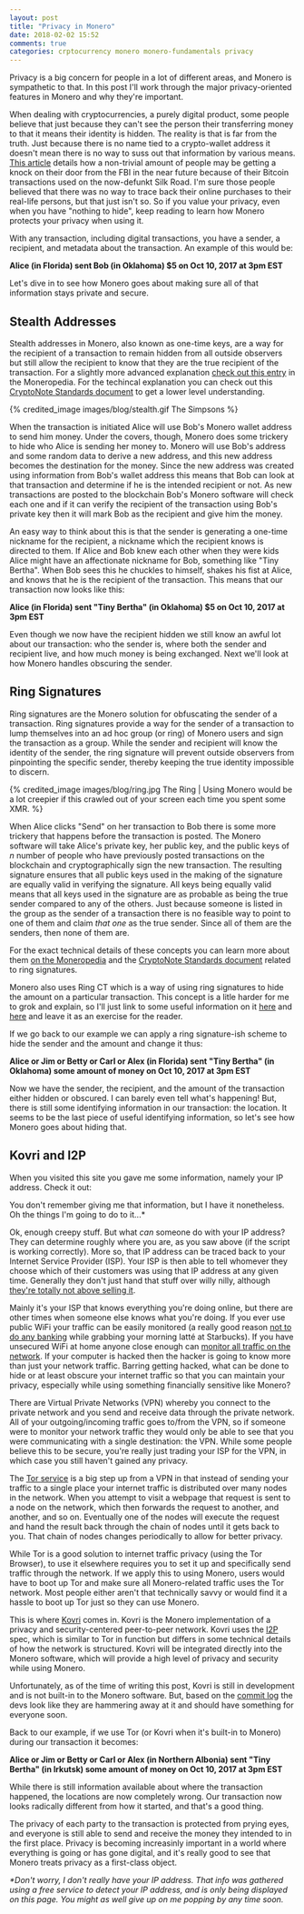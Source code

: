 ```yaml
---
layout: post
title: "Privacy in Monero"
date: 2018-02-02 15:52
comments: true
categories: crptocurrency monero monero-fundamentals privacy
---
```

Privacy is a big concern for people in a lot of different areas, and Monero is sympathetic to that. In this post I'll work through the major privacy-oriented features in Monero and why they're important.

<!--more-->

When dealing with cryptocurrencies, a purely digital product, some people believe that just because they can't see the person their transferring money to that it means their identity is hidden. The reality is that is far from the truth. Just because there is no name tied to a crypto-wallet address it doesn't mean there is no way to suss out that information by various means. [This article](http://reason.com/blog/2018/01/30/if-you-bought-drugs-on-the-silk-road-usi) details how a non-trivial amount of people may be getting a knock on their door from the FBI in the near future because of their Bitcoin transactions used on the now-defunkt Silk Road. I'm sure those people believed that there was no way to trace back their online purchases to their real-life persons, but that just isn't so. So if you value your privacy, even when you have "nothing to hide", keep reading to learn how Monero protects your privacy when using it.

With any transaction, including digital transactions, you have a sender, a recipient, and metadata about the transaction. An example of this would be:

**Alice (in Florida) sent Bob (in Oklahoma) $5 on Oct 10, 2017 at 3pm EST**

Let's dive in to see how Monero goes about making sure all of that information stays private and secure.

## Stealth Addresses

Stealth addresses in Monero, also known as one-time keys, are a way for the recipient of a transaction to remain hidden from all outside observers but still allow the recipient to know that they are the true recipient of the transaction. For a slightly more advanced explanation [check out this entry](https://getmonero.org/resources/moneropedia/stealthaddress.html) in the Moneropedia. For the techincal explanation you can check out this [CryptoNote Standards document](https://cryptonote.org/cns/cns006.txt) to get a lower level understanding.

{% credited_image images/blog/stealth.gif The Simpsons %}

When the transaction is initiated Alice will use Bob's Monero wallet address to send him money. Under the covers, though, Monero does some trickery to hide who Alice is sending her money to. Monero will use Bob's address and some random data to derive a new address, and this new address becomes the destination for the money. Since the new address was created using information from Bob's wallet address this means that Bob can look at that transaction and determine if he is the intended recipient or not. As new transactions are posted to the blockchain Bob's Monero software will check each one and if it can verify the recipient of the transaction using Bob's private key then it will mark Bob as the recipient and give him the money.

An easy way to think about this is that the sender is generating a one-time nickname for the recipient, a nickname which the recipient knows is directed to them. If Alice and Bob knew each other when they were kids Alice might have an affectionate nickname for Bob, something like "Tiny Bertha". When Bob sees this he chuckles to himself, shakes his fist at Alice, and knows that he is the recipient of the transaction. This means that our transaction now looks like this:

**Alice (in Florida) sent "Tiny Bertha" (in Oklahoma) $5 on Oct 10, 2017 at 3pm EST**

Even though we now have the recipient hidden we still know an awful lot about our transaction: who the sender is, where both the sender and recipient live, and how much money is being exchanged. Next we'll look at how Monero handles obscuring the sender.

## Ring Signatures

Ring signatures are the Monero solution for obfuscating the sender of a transaction. Ring signatures provide a way for the sender of a transaction to lump themselves into an ad hoc group (or ring) of Monero users and sign the transaction as a group. While the sender and recipient will know the identity of the sender, the ring signature will prevent outside observers from pinpointing the specific sender, thereby keeping the true identity impossible to discern.

{% credited_image images/blog/ring.jpg The Ring | Using Monero would be a lot creepier if this crawled out of your screen each time you spent some XMR. %}

When Alice clicks "Send" on her transaction to Bob there is some more trickery that happens before the transaction is posted. The Monero software will take Alice's private key, her public key, and the public keys of _n_ number of people who have previously posted transactions on the blockchain and cryptographically sign the new transaction. The resulting signature ensures that all public keys used in the making of the signature are equally valid in verifying the signature. All keys being equally valid means that all keys used in the signature are as probable as being the true sender compared to any of the others. Just because someone is listed in the group as the sender of a transaction there is no feasible way to point to one of them and claim _that one_ as the true sender. Since all of them are the senders, then none of them are.

For the exact technical details of these concepts you can learn more about them [on the Moneropedia](https://getmonero.org/resources/moneropedia/ringsignatures.html) and the [CryptoNote Standards document](https://cryptonote.org/cns/cns002.txt) related to ring signatures.

Monero also uses Ring CT which is a way of using ring signatures to hide the amount on a particular transaction. This concept is a litle harder for me to grok and explain, so I'll just link to some useful information on it [here](https://getmonero.org/resources/moneropedia/ringCT.html) and [here](https://eprint.iacr.org/2015/1098.pdf) and leave it as an exercise for the reader.

If we go back to our example we can apply a ring signature-ish scheme to hide the sender and the amount and change it thus:

**Alice or Jim or Betty or Carl or Alex (in Florida) sent "Tiny Bertha" (in Oklahoma) some amount of money on Oct 10, 2017 at 3pm EST**

Now we have the sender, the recipient, and the amount of the transaction either hidden or obscured. I can barely even tell what's happening! But, there is still some identifying information in our transaction: the location. It seems to be the last piece of useful identifying information, so let's see how Monero goes about hiding that.

## Kovri and I2P

When you visited this site you gave me some information, namely your IP address. Check it out:

<strong style="color:red">
  <script type="application/javascript">function getIP(json) {document.write(json.ip + ' - ' + json.city + ', ' + json.region_name + ' ' + json.country_code);}</script>
  <script type="application/javascript" src="https://freegeoip.net/json?format=jsonp&callback=getIP"></script>
</strong>

You don't remember giving me that information, but I have it nonetheless. Oh the things I'm going to do to it...*

Ok, enough creepy stuff. But what _can_ someone do with your IP address? They can determine roughly where you are, as you saw above (if the script is working correctly). More so, that IP address can be traced back to your Internet Service Provider (ISP). Your ISP is then able to tell whomever they choose which of their customers was using that IP address at any given time. Generally they don't just hand that stuff over willy nilly, although [they're totally not above selling it](https://www.usatoday.com/story/tech/news/2017/04/04/isps-can-now-collect-and-sell-your-data-what-know-internet-privacy/100015356/).

Mainly it's your ISP that knows everything you're doing online, but there are other times when someone else knows what you're doing. If you ever use public WiFi your traffic can be easily monitored (a really good reason [not to do any banking](https://www.yahoo.com/news/blogs/upgrade-your-life/banking-online-not-hacked-182159934.html) while grabbing your morning latté at Starbucks). If you have unsecured WiFi at home anyone close enough can [monitor all traffic on the network](https://www.cnet.com/news/the-unvarnished-truth-about-unsecured-wi-fi/). If your computer is hacked then the hacker is going to know more than just your network traffic. Barring getting hacked, what can be done to hide or at least obscure your internet traffic so that you can maintain your privacy, especially while using something financially sensitive like Monero?

There are Virtual Private Networks (VPN) whereby you connect to the private network and you send and receive data through the private network. All of your outgoing/incoming traffic goes to/from the VPN, so if someone were to monitor your network traffic they would only be able to see that you were communicating with a single destination: the VPN. While some people believe this to be secure, you're really just trading your ISP for the VPN, in which case you still haven't gained any privacy.

The [Tor service](https://www.torproject.org) is a big step up from a VPN in that instead of sending your traffic to a single place your internet traffic is distributed over many nodes in the network. When you attempt to visit a webpage that request is sent to a node on the network, which then forwards the request to another, and another, and so on. Eventually one of the nodes will execute the request and hand the result back through the chain of nodes until it gets back to you. That chain of nodes changes periodically to allow for better privacy.

While Tor is a good solution to internet traffic privacy (using the Tor Browser), to use it elsewhere requires you to set it up and specifically send traffic through the network. If we apply this to using Monero, users would have to boot up Tor and make sure all Monero-related traffic uses the Tor network. Most people either aren't that technically savvy or would find it a hassle to boot up Tor just so they can use Monero.

This is where [Kovri](https://github.com/monero-project/kovri/) comes in. Kovri is the Monero implementation of a privacy and security-centered peer-to-peer network. Kovri uses the [I2P](https://geti2p.net) spec, which is similar to Tor in function but differs in some technical details of how the network is structured. Kovri will be integrated directly into the Monero software, which will provide a high level of privacy and security while using Monero.

Unfortunately, as of the time of writing this post, Kovri is still in development and is not built-in to the Monero software. But, based on the [commit log](https://github.com/monero-project/kovri/commits/master) the devs look like they are hammering away at it and should have something for everyone soon.

Back to our example, if we use Tor (or Kovri when it's built-in to Monero) during our transaction it becomes:

**Alice or Jim or Betty or Carl or Alex (in Northern Albonia) sent "Tiny Bertha" (in Irkutsk) some amount of money on Oct 10, 2017 at 3pm EST**

While there is still information available about where the transaction happened, the locations are now completely wrong. Our transaction now looks radically different from how it started, and that's a good thing.

The privacy of each party to the transaction is protected from prying eyes, and everyone is still able to send and receive the money they intended to in the first place. Privacy is becoming increasinly important in a world where everything is going or has gone digital, and it's really good to see that Monero treats privacy as a first-class object.

_*Don't worry, I don't really have your IP address. That info was gathered using a free service to detect your IP address, and is only being displayed on this page. You might as well give up on me popping by any time soon._
